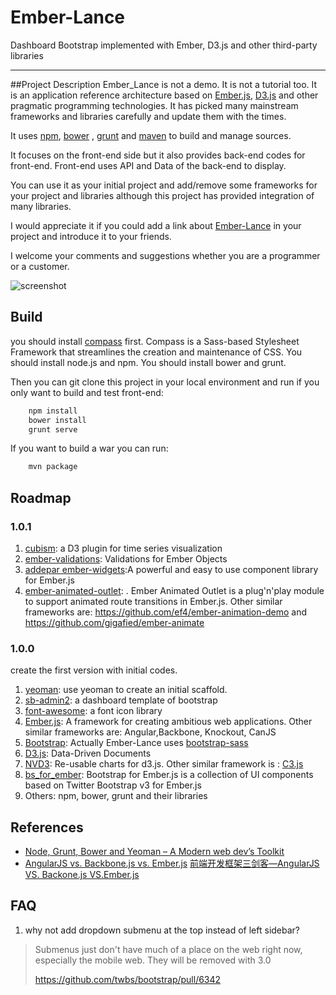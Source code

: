 Ember-Lance
===========

Dashboard Bootstrap implemented with Ember, D3.js and other third-party libraries 

---
##Project Description
Ember_Lance is not a demo. It is not a tutorial too. It is an application reference architecture based on [Ember.js](http://emberjs.com/), [D3.js](http://d3js.org/) and other pragmatic programming technologies. It has picked many mainstream frameworks and libraries carefully and update them with the times.

It uses [npm](https://www.npmjs.org/), [bower](http://bower.io/) , [grunt](http://gruntjs.com/) and [maven](http://maven.apache.org/) to build and manage sources.

It focuses on the front-end side but it also provides back-end codes for front-end. Front-end uses API and Data of the back-end to display.

You can use it as your initial project and add/remove some frameworks for your project and libraries although this project has provided integration of many libraries.

I would appreciate it if you could add a link about [Ember-Lance](https://github.com/smallnest/Ember-Lance) in your project and introduce it to your friends.

I welcome your comments and suggestions whether you are a programmer or a customer. 

![screenshot](https://raw.githubusercontent.com/smallnest/Ember-Lance/master/snapshot.png)


## Build
you should install [compass](http://compass-style.org/install/) first. Compass is a Sass-based Stylesheet Framework that streamlines the creation and maintenance of CSS.
You should install node.js and npm.
You should install bower and grunt.

Then you can git clone this project in your local environment and run if you only want to build and test front-end:
``` sh
	npm install
	bower install
	grunt serve
```

If you want to build a war you can run:
``` sh
	mvn package
```

## Roadmap

### 1.0.1
1. [cubism](https://github.com/square/cubism):  a D3 plugin for time series visualization  
1. [ember-validations](https://github.com/dockyard/ember-validations): Validations for Ember Objects  
2. [addepar ember-widgets](https://github.com/addepar/ember-widgets):A powerful and easy to use component library for Ember.js  
3. [ember-animated-outlet](https://github.com/billysbilling/ember-animated-outlet):  . Ember Animated Outlet is a plug'n'play module to support animated route transitions in Ember.js. Other similar frameworks are: <https://github.com/ef4/ember-animation-demo> and <https://github.com/gigafied/ember-animate>  


### 1.0.0
create the first version with initial codes.  
1. [yeoman](https://github.com/yeoman/generator-ember): use yeoman to create an initial scaffold.   
2. [sb-admin2](https://github.com/IronSummitMedia/startbootstrap/tree/gh-pages/templates/sb-admin-2): a dashboard template of bootstrap  
3. [font-awesome](http://fortawesome.github.io/Font-Awesome/):  a font icon library  
4. [Ember.js](http://emberjs.com/): A framework for creating ambitious web applications. Other similar frameworks are: Angular,Backbone, Knockout, CanJS  
5. [Bootstrap](http://getbootstrap.com/): Actually Ember-Lance uses [bootstrap-sass](https://github.com/twbs/bootstrap-sass)   
6. [D3.js](http://d3js.org/): Data-Driven Documents  
7. [NVD3](http://nvd3.org/): Re-usable charts for d3.js. Other similar framework is : [C3.js](http://c3js.org/)  
8. [bs_for_ember](https://github.com/ember-addons/bootstrap-for-ember): Bootstrap for Ember.js is a collection of UI components based on Twitter Bootstrap v3 for Ember.js  
9. Others: npm, bower, grunt and their libraries  

## References
* [Node, Grunt, Bower and Yeoman – A Modern web dev’s Toolkit](http://www.javacodegeeks.com/2014/08/node-grunt-bower-and-yeoman-a-modern-web-devs-toolkit.html)
* [AngularJS vs. Backbone.js vs. Ember.js](http://www.airpair.com/js/javascript-framework-comparison?utm_source=javascriptweekly&utm_medium=email)
[前端开发框架三剑客—AngularJS VS. Backone.js VS.Ember.js](http://www.csdn.net/article/2014-08-27/2821409-javascript-framework-comparison)

## FAQ
1. why not add dropdown submenu at the top instead of left sidebar?
>Submenus just don't have much of a place on the web right now, especially the mobile web. They will be removed with 3.0
>
><https://github.com/twbs/bootstrap/pull/6342>